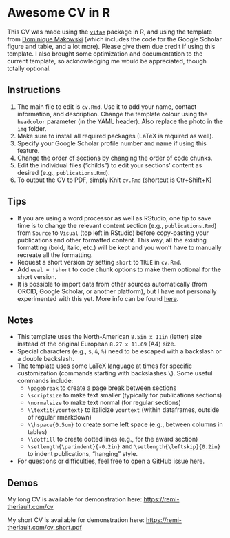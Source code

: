 
# Awesome CV in R

This CV was made using the
[`vitae`](https://pkg.mitchelloharawild.com/vitae/) package in R, and
using the template from [Dominique
Makowski](https://github.com/DominiqueMakowski/CV) (which includes the
code for the Google Scholar figure and table, and a lot more). Please
give them due credit if using this template. I also brought some
optimization and documentation to the current template, so acknowledging
me would be appreciated, though totally optional.

## Instructions

1.  The main file to edit is `cv.Rmd`. Use it to add your name, contact
    information, and description. Change the template colour using the
    `headcolor` parameter (in the YAML header). Also replace the photo
    in the `img` folder.
2.  Make sure to install all required packages (LaTeX is required as
    well).
3.  Specify your Google Scholar profile number and name if using this
    feature.
4.  Change the order of sections by changing the order of code chunks.
5.  Edit the individual files (“childs”) to edit your sections’ content
    as desired (e.g., `publications.Rmd`).
6.  To output the CV to PDF, simply Knit `cv.Rmd` (shortcut is
    Ctr+Shift+K)

## Tips

-   If you are using a word processor as well as RStudio, one tip to
    save time is to change the relevant content section (e.g.,
    `publications.Rmd`) from `Source` to `Visual` (top left in RStudio)
    before copy-pasting your publications and other formatted content.
    This way, all the existing formatting (bold, italic, etc.) will be
    kept and you won’t have to manually recreate all the formatting.
-   Request a short version by setting `short` to `TRUE` in `cv.Rmd`.
-   Add `eval = !short` to code chunk options to make them optional for
    the short version.
-   It is possible to import data from other sources automatically (from
    ORCID, Google Scholar, or another platform), but I have not
    personally experimented with this yet. More info can be found
    [here](https://pkg.mitchelloharawild.com/vitae/articles/data.html).

## Notes

-   This template uses the North-American `8.5in x 11in` (letter) size
    instead of the original European `8.27 x 11.69` (A4) size.
-   Special characters (e.g., `$`, `&`, `%`) need to be escaped with a
    backslash or a double backslash.
-   The template uses some LaTeX language at times for specific
    customization (commands starting with backslashes `\`). Some useful
    commands include:
    -   `\pagebreak` to create a page break between sections
    -   `\scriptsize` to make text smaller (typically for publications
        sections)
    -   `\normalsize` to make text normal (for regular sections)
    -   `\\textit{yourtext}` to italicize `yourtext` (within dataframes,
        outside of regular rmarkdown)
    -   `\\hspace{0.5cm}` to create some left space (e.g., between
        columns in tables)
    -   `\\dotfill` to create dotted lines (e.g., for the award section)
    -   `\setlength{\parindent}{-0.2in}` and
        `\setlength{\leftskip}{0.2in}` to indent publications, “hanging”
        style.
-   For questions or difficulties, feel free to open a GitHub issue
    here.

## Demos

My long CV is available for demonstration here:
<https://remi-theriault.com/cv>

My short CV is available for demonstration here:
<https://remi-theriault.com/cv_short.pdf>
